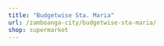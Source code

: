 ```yaml
---
title: "Budgetwise Sta. Maria"
url: /zamboanga-city/budgetwise-sta-maria/
shop: supermarket
---
```

